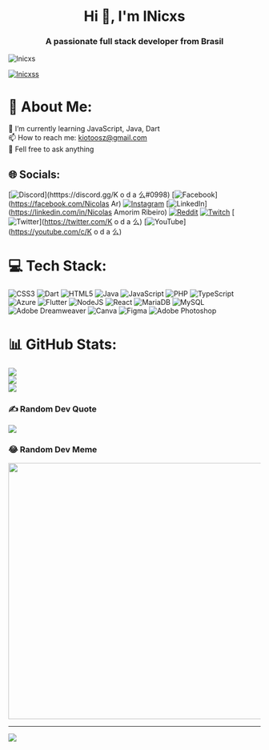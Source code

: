 <h1 align="center">Hi 👋, I'm lNicxs</h1>
<h3 align="center">A passionate full stack developer from Brasil</h3>

<p align="left"> <img src="https://komarev.com/ghpvc/?username=lnicxs&label=Profile%20views&color=0e75b6&style=flat" alt="lnicxs" /> </p>

<p align="left"> <a href="https://twitter.com/lnicxss" target="blank"><img src="https://img.shields.io/twitter/follow/lnicxss?logo=twitter&style=for-the-badge" alt="lnicxss" /></a> </p>

# 💫 About Me:
🌱 I’m currently learning JavaScript, Java, Dart<br>📫 How to reach me: kiotoosz@gmail.com<br>💬 Fell free to ask anything<br>


## 🌐 Socials:
[![Discord](https://img.shields.io/badge/Discord-%237289DA.svg?logo=discord&logoColor=white)](htttps://discord.gg/K o d a 么#0998) [![Facebook](https://img.shields.io/badge/Facebook-%231877F2.svg?logo=Facebook&logoColor=white)](https://facebook.com/Nicolas Ar) [![Instagram](https://img.shields.io/badge/Instagram-%23E4405F.svg?logo=Instagram&logoColor=white)](https://instagram.com/only_nicxs) [![LinkedIn](https://img.shields.io/badge/LinkedIn-%230077B5.svg?logo=linkedin&logoColor=white)](https://linkedin.com/in/Nicolas Amorim Ribeiro) [![Reddit](https://img.shields.io/badge/Reddit-%23FF4500.svg?logo=Reddit&logoColor=white)](https://reddit.com/user/KiotooSz) [![Twitch](https://img.shields.io/badge/Twitch-%239146FF.svg?logo=Twitch&logoColor=white)](https://twitch.tv/lKodaaa) [![Twitter](https://img.shields.io/badge/Twitter-%231DA1F2.svg?logo=Twitter&logoColor=white)](https://twitter.com/K o d a 么) [![YouTube](https://img.shields.io/badge/YouTube-%23FF0000.svg?logo=YouTube&logoColor=white)](https://youtube.com/c/K o d a 么) 

# 💻 Tech Stack:
![CSS3](https://img.shields.io/badge/css3-%231572B6.svg?style=flat&logo=css3&logoColor=white) ![Dart](https://img.shields.io/badge/dart-%230175C2.svg?style=flat&logo=dart&logoColor=white) ![HTML5](https://img.shields.io/badge/html5-%23E34F26.svg?style=flat&logo=html5&logoColor=white) ![Java](https://img.shields.io/badge/java-%23ED8B00.svg?style=flat&logo=java&logoColor=white) ![JavaScript](https://img.shields.io/badge/javascript-%23323330.svg?style=flat&logo=javascript&logoColor=%23F7DF1E) ![PHP](https://img.shields.io/badge/php-%23777BB4.svg?style=flat&logo=php&logoColor=white) ![TypeScript](https://img.shields.io/badge/typescript-%23007ACC.svg?style=flat&logo=typescript&logoColor=white) ![Azure](https://img.shields.io/badge/azure-%230072C6.svg?style=flat&logo=azure-devops&logoColor=white) ![Flutter](https://img.shields.io/badge/Flutter-%2302569B.svg?style=flat&logo=Flutter&logoColor=white) ![NodeJS](https://img.shields.io/badge/node.js-6DA55F?style=flat&logo=node.js&logoColor=white) ![React](https://img.shields.io/badge/react-%2320232a.svg?style=flat&logo=react&logoColor=%2361DAFB) ![MariaDB](https://img.shields.io/badge/MariaDB-003545?style=flat&logo=mariadb&logoColor=white) ![MySQL](https://img.shields.io/badge/mysql-%2300f.svg?style=flat&logo=mysql&logoColor=white) ![Adobe Dreamweaver](https://img.shields.io/badge/Adobe%20Dreamweaver-FF61F6.svg?style=flat&logo=Adobe%20Dreamweaver&logoColor=white) ![Canva](https://img.shields.io/badge/Canva-%2300C4CC.svg?style=flat&logo=Canva&logoColor=white) 	![Figma](https://img.shields.io/badge/figma-%23F24E1E.svg?style=flat&logo=figma&logoColor=white) ![Adobe Photoshop](https://img.shields.io/badge/adobephotoshop-%2331A8FF.svg?style=flat&logo=adobephotoshop&logoColor=white)
# 📊 GitHub Stats:
![](https://github-readme-stats.vercel.app/api?username=lNIcxs&theme=graywhite&hide_border=false&include_all_commits=true&count_private=true)<br/>
![](https://github-readme-streak-stats.herokuapp.com/?user=lNIcxs&theme=graywhite&hide_border=false)<br/>
![](https://github-readme-stats.vercel.app/api/top-langs/?username=lNIcxs&theme=graywhite&hide_border=false&include_all_commits=true&count_private=true&layout=compact)

### ✍️ Random Dev Quote
![](https://quotes-github-readme.vercel.app/api?type=vetical&theme=radical)

### 😂 Random Dev Meme
<img src="https://random-memer.herokuapp.com/" width="512px"/>

---
[![](https://visitcount.itsvg.in/api?id=lNIcxs&icon=8&color=10)](https://visitcount.itsvg.in)
